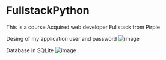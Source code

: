 # FullstackPython


 This is a course Acquired web developer Fullstack from Pirple
 
  Desing of my application user and password
 ![image](https://user-images.githubusercontent.com/71477601/149690516-6ee9ea51-7b43-42f9-83ca-08df03db2837.png)


Database in SQLite
![image](https://user-images.githubusercontent.com/71477601/149688152-e7064da8-5564-42e8-bd0e-eec750f32f46.png)
